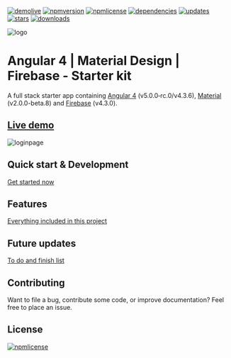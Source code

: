 [![demolive](https://img.shields.io/badge/demo-live-green.svg)](http://angular4.jerouw.nl/)
[![npmversion](https://img.shields.io/npm/v/ng4matfire.svg)]()
[![npmlicense](https://img.shields.io/npm/l/ng4matfire.svg)](https://github.com/jeroenouw/Angular4MaterialDesign/blob/master/LICENSE/)
[![dependencies](https://img.shields.io/badge/dependencies-up%20to%20date-brightgreen.svg)](https://github.com/jeroenouw/Angular4MaterialDesign/blob/master/package.json)
[![updates](https://img.shields.io/badge/updates-weekly-yellowgreen.svg)](https://github.com/jeroenouw/Angular4MaterialDesign/commits/master)
[![stars](https://img.shields.io/github/stars/jeroenouw/Angular4MaterialDesign.svg)](https://github.com/jeroenouw/Angular4MaterialDesign/stargazers)
[![downloads](https://img.shields.io/npm/dm/ng4matfire.svg)]()

![logo](https://jerouw.nl/wp-content/uploads/2017/05/ngfbmd.png "Logo")  

# Angular 4 | Material Design | Firebase - Starter kit
A full stack starter app containing [Angular 4](https://angular.io) (v5.0.0‑rc.0/v4.3.6), [Material](https://material.io/) (v2.0.0-beta.8) and [Firebase](https://firebase.google.com/) (v4.3.0).

## [Live demo](http://angular4.jerouw.nl) 
![loginpage](https://jerouw.nl/wp-content/uploads/2017/05/ngfbmdprintscreen.png "Logo")  

## Quick start & Development
[Get started now](https://github.com/jeroenouw/Angular4MaterialDesign/blob/master/docs/DEVELOPER.md)  

## Features
[Everything included in this project](https://github.com/jeroenouw/Angular4MaterialDesign/blob/master/docs/FEATURES.md)  

## Future updates
[To do and finish list](https://github.com/jeroenouw/Angular4MaterialDesign/blob/master/docs/TODO.md)  

## Contributing
Want to file a bug, contribute some code, or improve documentation? Feel free to place an issue.

## License
[![npmlicense](https://img.shields.io/npm/l/ng4matfire.svg)](https://github.com/jeroenouw/Angular4MaterialDesign/blob/master/LICENSE/)